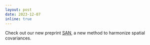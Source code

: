 ```yaml
---
layout: post
date: 2023-12-07
inline: true
---
```


Check out our new preprint [SAN](https://doi.org/10.1101/2023.12.04.569619), a new method to harmonize spatial covariances.
